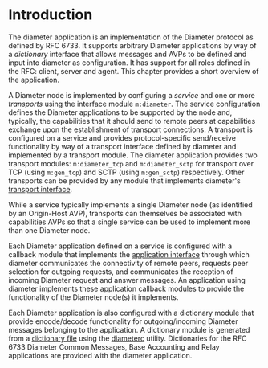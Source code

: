 # Introduction

The diameter application is an implementation of the Diameter protocol as defined by RFC 6733. It supports arbitrary Diameter applications by way of a *dictionary* interface that allows messages and AVPs to be defined and input into diameter as configuration. It has support for all roles defined in the RFC: client, server and agent. This chapter provides a short overview of the application.

A Diameter node is implemented by configuring a *service* and one or more *transports* using the interface module `m:diameter`. The service configuration defines the Diameter applications to be supported by the node and, typically, the capabilities that it should send to remote peers at capabilities exchange upon the establishment of transport connections. A transport is configured on a service and provides protocol-specific send/receive functionality by way of a transport interface defined by diameter and implemented by a transport module. The diameter application provides two transport modules: `m:diameter_tcp` and `m:diameter_sctp` for transport over TCP (using `m:gen_tcp`) and SCTP (using `m:gen_sctp`) respectively. Other transports can be provided by any module that implements diameter's [transport interface](`m:diameter_transport`).

While a service typically implements a single Diameter node (as identified by an Origin-Host AVP), transports can themselves be associated with capabilities AVPs so that a single service can be used to implement more than one Diameter node.

Each Diameter application defined on a service is configured with a callback module that implements the [application interface](`m:diameter_app`) through which diameter communicates the connectivity of remote peers, requests peer selection for outgoing requests, and communicates the reception of incoming Diameter request and answer messages. An application using diameter implements these application callback modules to provide the functionality of the Diameter node(s) it implements.

Each Diameter application is also configured with a dictionary module that provide encode/decode functionality for outgoing/incoming Diameter messages belonging to the application. A dictionary module is generated from a [dictionary file](diameter_dict.md) using the [diameterc](diameterc_cmd.md) utility. Dictionaries for the RFC 6733 Diameter Common Messages, Base Accounting and Relay applications are provided with the diameter application.
